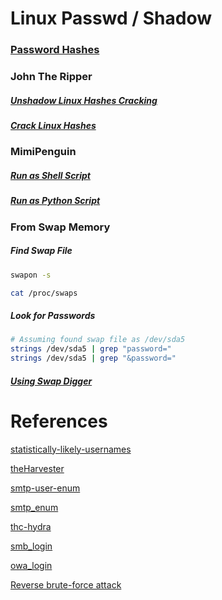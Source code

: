 # Linux Passwd / Shadow
### [Password Hashes](../../References/LinuxHashes.md#Shadow-File-Password-Hashes)

### John The Ripper
##### [Unshadow Linux Hashes Cracking](../../Tools/Credentials/JohnTheRipper/README.md#Unshadow-for-Linux-Hashes-Cracking)

##### [Crack Linux Hashes](../../Tools/Credentials/JohnTheRipper/README.md#Crack-Linux-Hashes)

### MimiPenguin
##### [Run as Shell Script](../../Tools/Credentials/MimiPenguin/README.md#Run-as-Shell-Script)

##### [Run as Python Script](../../Tools/Credentials/MimiPenguin/README.md#Run-as-Python-Script)

### From Swap Memory
##### Find Swap File
```bash
swapon -s

cat /proc/swaps
```
##### Look for Passwords
```bash
# Assuming found swap file as /dev/sda5
strings /dev/sda5 | grep "password="
strings /dev/sda5 | grep "&password="
```
##### [Using Swap Digger](../../Tools/Credentials/SwapDigger/README.md#Find-Passwords-in-Swap-File)

# References
[statistically-likely-usernames](https://github.com/insidetrust/statistically-likely-usernames)

[theHarvester](https://github.com/laramies/theHarvester)

[smtp-user-enum](https://pentestmonkey.net/tools/user-enumeration/smtp-user-enum)

[smtp_enum](https://www.rapid7.com/db/modules/auxiliary/scanner/smtp/smtp_enum/)

[thc-hydra](https://github.com/vanhauser-thc/thc-hydra)

[smb_login](https://www.rapid7.com/db/modules/auxiliary/scanner/smb/smb_login/)

[owa_login](https://www.rapid7.com/db/modules/auxiliary/scanner/http/owa_login/)

[Reverse brute-force attack](https://en.wikipedia.org/wiki/Brute-force_attack#Reverse_brute-force_attack)

